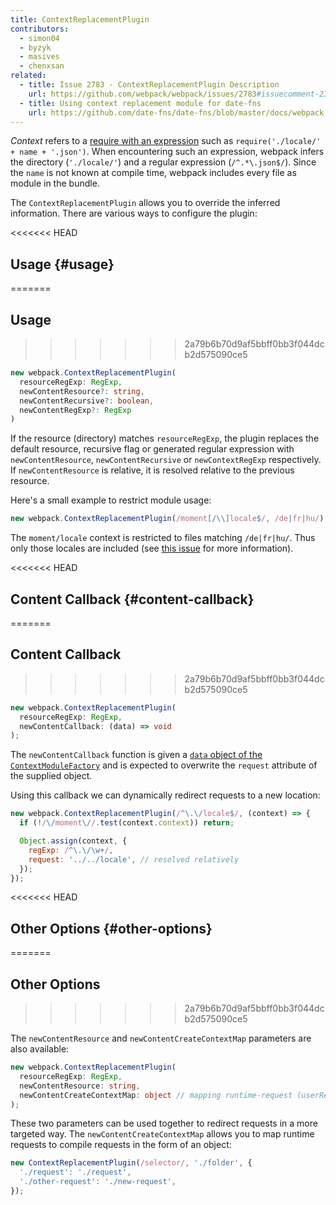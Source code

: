 ```yaml
---
title: ContextReplacementPlugin
contributors:
  - simon04
  - byzyk
  - masives
  - chenxsan
related:
  - title: Issue 2783 - ContextReplacementPlugin Description
    url: https://github.com/webpack/webpack/issues/2783#issuecomment-234137265
  - title: Using context replacement module for date-fns
    url: https://github.com/date-fns/date-fns/blob/master/docs/webpack.md
---
```


_Context_ refers to a [require with an expression](/guides/dependency-management/#require-with-expression) such as `require('./locale/' + name + '.json')`. When encountering such an expression, webpack infers the directory (`'./locale/'`) and a regular expression (`/^.*\.json$/`). Since the `name` is not known at compile time, webpack includes every file as module in the bundle.

The `ContextReplacementPlugin` allows you to override the inferred information. There are various ways to configure the plugin:

<<<<<<< HEAD

## Usage {#usage}
=======
## Usage
>>>>>>> 2a79b6b70d9af5bbff0bb3f044dcb2d575090ce5

```typescript
new webpack.ContextReplacementPlugin(
  resourceRegExp: RegExp,
  newContentResource?: string,
  newContentRecursive?: boolean,
  newContentRegExp?: RegExp
)
```

If the resource (directory) matches `resourceRegExp`, the plugin replaces the default resource, recursive flag or generated regular expression with `newContentResource`, `newContentRecursive` or `newContextRegExp` respectively. If `newContentResource` is relative, it is resolved relative to the previous resource.

Here's a small example to restrict module usage:

```javascript
new webpack.ContextReplacementPlugin(/moment[/\\]locale$/, /de|fr|hu/);
```

The `moment/locale` context is restricted to files matching `/de|fr|hu/`. Thus only those locales are included (see [this issue](https://github.com/moment/moment/issues/2373) for more information).

<<<<<<< HEAD

## Content Callback {#content-callback}
=======
## Content Callback
>>>>>>> 2a79b6b70d9af5bbff0bb3f044dcb2d575090ce5

```typescript
new webpack.ContextReplacementPlugin(
  resourceRegExp: RegExp,
  newContentCallback: (data) => void
);
```

The `newContentCallback` function is given a [`data` object of the `ContextModuleFactory`](/api/plugins/module-factories/) and is expected to overwrite the `request` attribute of the supplied object.

Using this callback we can dynamically redirect requests to a new location:

```javascript
new webpack.ContextReplacementPlugin(/^\.\/locale$/, (context) => {
  if (!/\/moment\//.test(context.context)) return;

  Object.assign(context, {
    regExp: /^\.\/\w+/,
    request: '../../locale', // resolved relatively
  });
});
```

<<<<<<< HEAD

## Other Options {#other-options}
=======
## Other Options
>>>>>>> 2a79b6b70d9af5bbff0bb3f044dcb2d575090ce5

The `newContentResource` and `newContentCreateContextMap` parameters are also available:

```typescript
new webpack.ContextReplacementPlugin(
  resourceRegExp: RegExp,
  newContentResource: string,
  newContentCreateContextMap: object // mapping runtime-request (userRequest) to compile-time-request (request)
);
```

These two parameters can be used together to redirect requests in a more targeted way. The `newContentCreateContextMap` allows you to map runtime requests to compile requests in the form of an object:

```javascript
new ContextReplacementPlugin(/selector/, './folder', {
  './request': './request',
  './other-request': './new-request',
});
```
